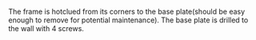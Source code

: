 The frame is hotclued from its corners to the base plate(should be easy enough to remove for potential maintenance). The base plate is drilled to the wall with 4 screws.
